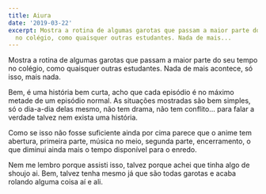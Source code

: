 ```yaml
---
title: Aiura
date: '2019-03-22'
excerpt: Mostra a rotina de algumas garotas que passam a maior parte do seu tempo
  no colégio, como quaisquer outras estudantes. Nada de mais...
---
```




Mostra a rotina de algumas garotas que passam a maior parte do seu tempo no colégio, como quaisquer outras estudantes. Nada de mais acontece, só isso, mais nada.

Bem, é uma história bem curta, acho que cada episódio é no máximo metade de um episódio normal. As situações mostradas são bem simples, só o dia-a-dia delas mesmo, não tem drama, não tem conflito... para falar a verdade talvez nem exista uma história.

Como se isso não fosse suficiente ainda por cima parece que o anime tem abertura, primeira parte, música no meio, segunda parte, encerramento, o que diminui ainda mais o tempo disponível para o enredo.

Nem me lembro porque assisti isso, talvez porque achei que tinha algo de shoujo ai. Bem, talvez tenha mesmo já que são todas garotas e acaba rolando alguma coisa aí e ali.